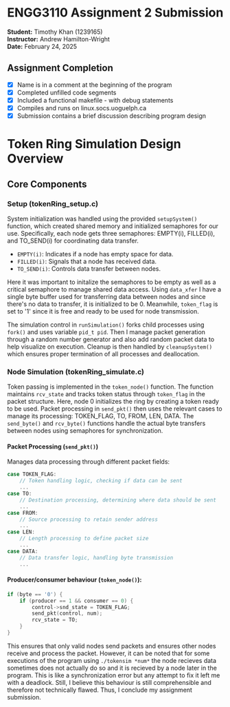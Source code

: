 # ENGG3110 Assignment 2 Submission

**Student:** Timothy Khan (1239165)  
**Instructor:** Andrew Hamilton-Wright  
**Date:** February 24, 2025

## Assignment Completion
- [x] Name is in a comment at the beginning of the program
- [x] Completed unfilled code segments
- [x] Included a functional makefile - with debug statements
- [x] Compiles and runs on linux.socs.uoguelph.ca
- [x] Submission contains a brief discussion describing program design

# Token Ring Simulation Design Overview

## Core Components

### Setup (tokenRing_setup.c)
System initialization was handled using the provided `setupSystem()` function, which created shared memory and initialized semaphores for our use. Specifically, each node gets three semaphores: EMPTY(i), FILLED(i), and TO_SEND(i) for coordinating data transfer. 

- `EMPTY(i)`: Indicates if a node has empty space for data.
- `FILLED(i)`: Signals that a node has received data.
- `TO_SEND(i)`: Controls data transfer between nodes.

Here it was important to initalize the semaphores to be empty as well as a critical semaphore to manage shared data access. Using `data_xfer` I have a single byte buffer used for transferring data between nodes and since there's no data to transfer, it is initialized to be 0. Meanwhile, `token_flag` is set to '1' since it is free and ready to be used for node transmission.

The simulation control in `runSimulation()` forks child processes using `fork()` and uses variable `pid_t pid`. Then I manage packet generation through a random number generator and also add random packet data to help visualize on execution.  Cleanup is then handled by `cleanupSystem()` which ensures proper termination of all processes and deallocation.

### Node Simulation (tokenRing_simulate.c) 

Token passing is implemented in the `token_node()` function. The function maintains `rcv_state` and tracks token status through  `token_flag` in the packet structure. Here, node 0 initializes the ring by creating a token ready to be used. Packet processing in `send_pkt()` then uses the relevant cases to manage its processing: TOKEN_FLAG, TO, FROM, LEN, DATA. The `send_byte()` and `rcv_byte()` functions handle the actual byte transfers between nodes using semaphores for synchronization.

#### Packet Processing (`send_pkt()`)
Manages data processing through different packet fields:

```c
case TOKEN_FLAG:
    // Token handling logic, checking if data can be sent
    ...
case TO:
    // Destination processing, determining where data should be sent
    ...
case FROM:
    // Source processing to retain sender address
    ...
case LEN:
    // Length processing to define packet size
    ...
case DATA:
    // Data transfer logic, handling byte transmission
    ...
```

#### Producer/consumer behaviour (`token_node()`):
```c
if (byte == '0') {
    if (producer == 1 && consumer == 0) {
        control->snd_state = TOKEN_FLAG;
        send_pkt(control, num);
        rcv_state = TO;
    }
}
```

This ensures that only valid nodes send packets and ensures other nodes receive and process the packet. However, it can be noted that for some executions of the program using `./tokensim *num*` the node recieves data sometimes does not actually do so and it is recieved by a node later in the program. This is like a synchronization error but any attempt to fix it left me with a deadlock. Still, I believe this behaviour is still comprehensible and therefore not technically flawed. Thus, I conclude my assignment submission.
